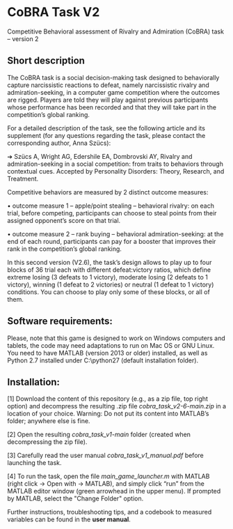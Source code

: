 # CoBRA Task V2
Competitive Behavioral assessment of Rivalry and Admiration (CoBRA) task – version 2

## Short description
The CoBRA task is a social decision-making task designed to behaviorally capture narcissistic reactions to defeat, namely narcissistic rivalry and admiration-seeking, in a computer game competition where the outcomes are rigged. Players are told they will play against previous participants whose performance has been recorded and that they will take part in the competition’s global ranking.

For a detailed description of the task, see the following article and its supplement (for any questions regarding the task, please contact the corresponding author, Anna Szücs):

➔ Szücs A, Wright AG, Edershile EA, Dombrovski AY, Rivalry and admiration-seeking in a social competition: from traits to behaviors through contextual cues. Accepted by Personality Disorders: Theory, Research, and Treatment.

Competitive behaviors are measured by 2 distinct outcome measures:

• outcome measure 1 – apple/point stealing – behavioral rivalry: on each trial, before competing, participants can choose to steal points from their assigned opponent’s score on that trial.

• outcome measure 2 – rank buying – behavioral admiration-seeking: at the end of each round, participants can pay for a booster that improves their rank in the competition’s global ranking.

In this second version (V2.6), the task’s design allows to play up to four blocks of 36 trial each with different defeat:victory ratios, which define extreme losing (3 defeats to 1 victory), moderate losing (2 defeats to 1 victory), winning (1 defeat to 2 victories) or neutral (1 defeat to 1 victory) conditions. You can choose to play only some of these blocks, or all of them.

## Software requirements:
Please, note that this game is designed to work on Windows computers and tablets, the code may need adaptations to run on Mac OS or GNU Linux. You need to have MATLAB (version 2013 or older) installed, as well as Python 2.7 installed under C:\python27 (default installation folder).

## Installation:
[1]	Download the content of this repository (e.g., as a zip file, top right option) and decompress the resulting .zip file *cobra_task_v2-6-main.zip* in a location of your choice.
Warning: Do not put its content into MATLAB’s folder; anywhere else is fine.

[2]	Open the resulting *cobra_task_v1-main* folder (created when decompressing the zip file).

[3]	Carefully read the user manual *cobra_task_v1_manual.pdf* before launching the task.

[4]	To run the task, open the file *main_game_launcher.m* with MATLAB (right click -> Open with -> MATLAB), and simply click “run” from the MATLAB editor window (green arrowhead in the upper menu). If prompted by MATLAB, select the "Change Folder" option.

Further instructions, troubleshooting tips, and a codebook to measured variables can be found in the **user manual**.
